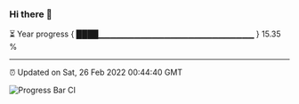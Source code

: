 ### Hi there 👋

⏳ Year progress { ████▁▁▁▁▁▁▁▁▁▁▁▁▁▁▁▁▁▁▁▁▁▁▁▁▁▁ } 15.35 %

---

⏰ Updated on Sat, 26 Feb 2022 00:44:40 GMT

![Progress Bar CI](https://github.com/liununu/liununu/workflows/Progress%20Bar%20CI/badge.svg)
